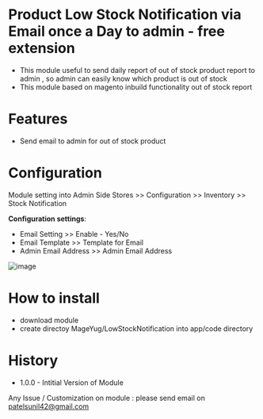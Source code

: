 # Product Low Stock Notification via Email once a Day to admin - free extension
 - This module useful to send daily report of out of stock product report to admin , so admin can easily know which product is out of stock
 - This module based on magento inbuild functionality out of stock report 

# Features
- Send email to admin for out of stock product 

# Configuration

Module setting into Admin Side
Stores >> Configuration >> Inventory >> Stock Notification 

**Configuration settings**:	
- Email Setting >> Enable - Yes/No
- Email Template  >> Template for Email
- Admin Email Address  >> Admin Email Address 

![image](https://user-images.githubusercontent.com/2923438/214044675-b84767be-2f21-43b5-af0f-21e9da5f0e93.png)

# How to install
- download module
- create directoy MageYug/LowStockNotification into app/code directory

# History
- 1.0.0 - Intitial Version of Module


Any Issue / Customization on module : please send email on <a href="mailto:patelsunil42@gmail.com">patelsunil42@gmail.com</a>
